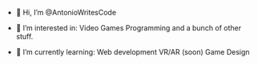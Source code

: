 - 👋 Hi, I’m @AntonioWritesCode
- 👀 I’m interested in:
Video Games
Programming
and a bunch of other stuff.

- 🌱 I’m currently learning:
Web development
VR/AR (soon)
Game Design

<!---
AntonioWritesCode/AntonioWritesCode is a ✨ special ✨ repository because its `README.md` (this file) appears on your GitHub profile.
You can click the Preview link to take a look at your changes.
--->
